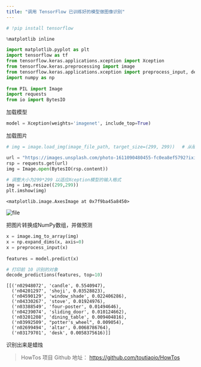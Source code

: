 ```yaml
---
title: "调用 TensorFlow 已训练好的模型做图像识别"
---
```



```python
# !pip install tensorflow
```

```python
%matplotlib inline 

import matplotlib.pyplot as plt
import tensorflow as tf
from tensorflow.keras.applications.xception import Xception
from tensorflow.keras.preprocessing import image
from tensorflow.keras.applications.xception import preprocess_input, decode_predictions
import numpy as np
 
from PIL import Image
import requests
from io import BytesIO
```

加载模型


```python
model = Xception(weights='imagenet', include_top=True)
```

加载图片


```python
# img = image.load_img(image_file_path, target_size=(299, 299))　 # 从硬盘加载图片

url = "https://images.unsplash.com/photo-1611090480455-fc0ea8ef5792?ixid=MXwxMjA3fDB8MHx0b3BpYy1mZWVkfDM2MXxSX0Z5bi1Hd3Rsd3x8ZW58MHx8fA%3D%3D&ixlib=rb-1.2.1&auto=format&fit=crop&w=500&q=60"
rsp = requests.get(url)
img = Image.open(BytesIO(rsp.content))

# 调整大小为299*299 以适应Xception模型的输入格式
img = img.resize((299,299))
plt.imshow(img)
```

    <matplotlib.image.AxesImage at 0x7f9ba45a8450>

![file](https://img.toutiao.io/attachment/3728febc7d7c47fcaff92cd6efc13c82/w600)

把图片转换成NumPy数组，并做预测

```python
x = image.img_to_array(img)
x = np.expand_dims(x, axis=0)
x = preprocess_input(x)
 
features = model.predict(x)

# 打印前 10 识别的对象
decode_predictions(features, top=10)
```

    [[('n02948072', 'candle', 0.5540947),
      ('n04201297', 'shoji', 0.03528823),
      ('n04590129', 'window_shade', 0.022406286),
      ('n04330267', 'stove', 0.01924976),
      ('n03388549', 'four-poster', 0.01494646),
      ('n04239074', 'sliding_door', 0.010124662),
      ('n03201208', 'dining_table', 0.009404816),
      ('n03992509', "potter's_wheel", 0.009054),
      ('n02699494', 'altar', 0.0068786764),
      ('n03179701', 'desk', 0.0058375616)]]



识别出来是蜡烛

> HowTos 项目 Github 地址： https://github.com/toutiaoio/HowTos